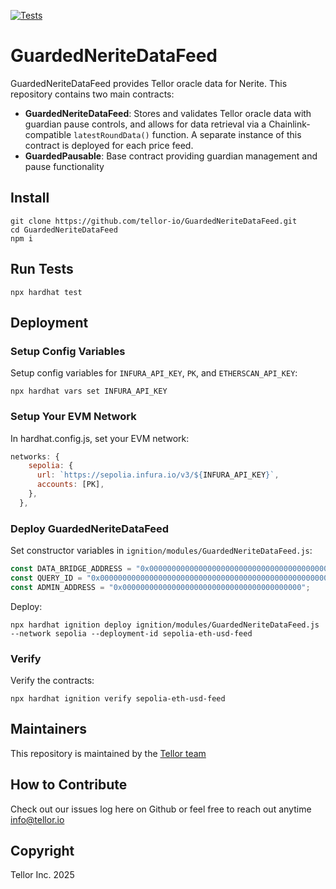 [![Tests](https://github.com/tellor-io/GuardedNeriteDataFeed/actions/workflows/tests.yml/badge.svg?branch=main)](https://github.com/tellor-io/GuardedNeriteDataFeed/actions/workflows/tests.yml)

# GuardedNeriteDataFeed

GuardedNeriteDataFeed provides Tellor oracle data for Nerite. This repository contains two main contracts:

- **GuardedNeriteDataFeed**: Stores and validates Tellor oracle data with guardian pause controls, and allows for data retrieval via a Chainlink-compatible `latestRoundData()` function. A separate instance of this contract is deployed for each price feed.
- **GuardedPausable**: Base contract providing guardian management and pause functionality

## Install
```shell
git clone https://github.com/tellor-io/GuardedNeriteDataFeed.git
cd GuardedNeriteDataFeed
npm i
```

## Run Tests
```shell
npx hardhat test
```

## Deployment

### Setup Config Variables
Setup config variables for `INFURA_API_KEY`, `PK`, and `ETHERSCAN_API_KEY`:

```shell
npx hardhat vars set INFURA_API_KEY
```

### Setup Your EVM Network

In hardhat.config.js, set your EVM network:

```javascript
networks: {
    sepolia: {
      url: `https://sepolia.infura.io/v3/${INFURA_API_KEY}`,
      accounts: [PK],
    },
  },
```

### Deploy GuardedNeriteDataFeed

Set constructor variables in `ignition/modules/GuardedNeriteDataFeed.js`:

```javascript
const DATA_BRIDGE_ADDRESS = "0x0000000000000000000000000000000000000000";
const QUERY_ID = "0x0000000000000000000000000000000000000000000000000000000000000000";
const ADMIN_ADDRESS = "0x0000000000000000000000000000000000000000";
```

Deploy:

```shell
npx hardhat ignition deploy ignition/modules/GuardedNeriteDataFeed.js --network sepolia --deployment-id sepolia-eth-usd-feed
```

### Verify
Verify the contracts:

```shell
npx hardhat ignition verify sepolia-eth-usd-feed
```

## Maintainers <a name="maintainers"> </a>
This repository is maintained by the [Tellor team](https://github.com/orgs/tellor-io/people)


## How to Contribute<a name="how2contribute"> </a>  

Check out our issues log here on Github or feel free to reach out anytime [info@tellor.io](mailto:info@tellor.io)

## Copyright

Tellor Inc. 2025